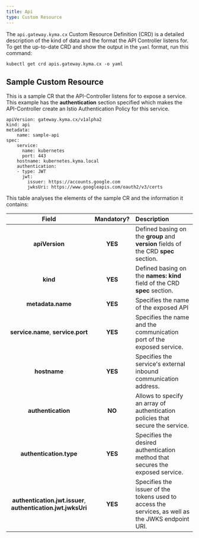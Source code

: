 ```yaml
---
title: Api
type: Custom Resource
---
```


The `api.gateway.kyma.cx` Custom Resource Definition (CRD) is a detailed description of the kind of data and the format the API Controller listens for. To get the up-to-date CRD and show
the output in the `yaml` format, run this command:
```
kubectl get crd apis.gateway.kyma.cx -o yaml
```

## Sample Custom Resource

This is a sample CR that the API-Controller listens for to expose a service. This example has the **authentication** section specified which makes the API-Controller create an Istio Authentication Policy for this service.

```
apiVersion: gateway.kyma.cx/v1alpha2
kind: api
metadata:
    name: sample-api
spec:
    service:
      name: kubernetes
      port: 443
    hostname: kubernetes.kyma.local
    authentication:
    - type: JWT
      jwt:
        issuer: https://accounts.google.com
        jwksUri: https://www.googleapis.com/oauth2/v3/certs
```

This table analyses the elements of the sample CR and the information it contains:


| Field   |      Mandatory?      |  Description |
|:----------:|:-------------:|:------|
| **apiVersion** |  **YES** | Defined basing on the **group** and **version** fields of the CRD **spec** section. |
| **kind** |    **YES**   | Defined basing on the **names: kind** field of the CRD **spec** section. |
| **metadata.name** |    **YES**   | Specifies the name of the exposed API |
| **service.name**, **service.port** | **YES** | Specifies the name and the communication port of the exposed service. |
| **hostname** | **YES** | Specifies the service's external inbound communication address. |
| **authentication** | **NO** | Allows to specify an array of authentication policies that secure the service. |
| **authentication.type** | **YES** | Specifies the desired authentication method that secures the exposed service. |
| **authentication.jwt.issuer**, **authentication.jwt.jwksUri** | **YES** | Specifies the issuer of the tokens used to access the services, as well as the JWKS endpoint URI. |
